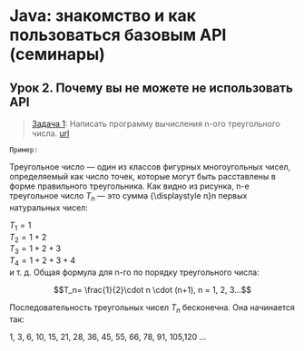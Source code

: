 # Java: знакомство и как пользоваться базовым API (семинары)
## Урок 2. Почему вы не можете не использовать API
> [Задача 1](https://github.com/XYI7I/GeekBrains/tree/main/Geek/JavaStart/lesson2/task1/task1/src/Main.java): Написать программу вычисления n-ого треугольного числа. [url](http://ru.wikipedia.org/wiki/Треугольное_число)


    Пример:

Треугольное число — один из классов фигурных многоугольных чисел, определяемый как число точек, которые могут быть расставлены в форме правильного треугольника. Как видно из рисунка, n-е треугольное число $T_n$ — это сумма {\displaystyle n}n первых натуральных чисел:
    
$T_1 = 1$<br> 
$T_2 = 1+2$<br>
$T_3 = 1+2+3$<br> 
$T_4 = 1+2+3+4$<br> 
и т. д. Общая формула для n-го по порядку треугольного числа:
   
$$T_n= \frac{1}{2}\cdot n \cdot (n+1), n = 1, 2, 3...$$

Последовательность треугольных чисел $T_n$ бесконечна. Она начинается так:
    
1, 3, 6, 10, 15, 21, 28, 36, 45, 55, 66, 78, 91, 105,120 ...